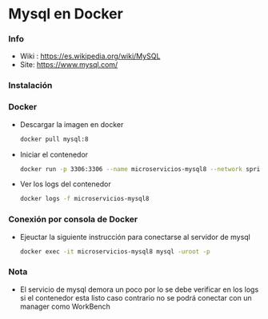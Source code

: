 #  Mysql en Docker

### Info
- Wiki : https://es.wikipedia.org/wiki/MySQL
- Site: https://www.mysql.com/

### Instalación
### Docker
- Descargar la imagen en docker
    ```sh
    docker pull mysql:8
    ```
- Iniciar el contenedor    
    ```sh
    docker run -p 3306:3306 --name microservicios-mysql8 --network springcloud -e MYSQL_ROOT_PASSWORD=sasa -e MYSQL_DATABASE=db_springboot_cloud -d mysql:8
    ```
- Ver los logs del contenedor 
    ```sh
    docker logs -f microservicios-mysql8
    ```

### Conexión por consola de Docker
- Ejeuctar la siguiente instrucción para conectarse al servidor de mysql
    ```sh
    docker exec -it microservicios-mysql8 mysql -uroot -p
    ```
### Nota
- El servicio de mysql demora un poco por lo se debe verificar en los logs si el contenedor esta listo caso contrario no se podrá conectar con un manager como WorkBench